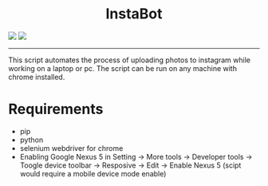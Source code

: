 <h1 align="center"> InstaBot </h1>

<div align="centre">
  
  [![](https://img.shields.io/badge/IDE-Visual_Studio_Code-red?style=for-the-badge&logo=visual-studio-code)](https://code.visualstudio.com/  "Visual Studio Code")
  [![](https://img.shields.io/badge/Made_with-Python-red?style=for-the-badge&logo=Python)](https://selenium.dev/ "Python and Selenium")
  <hr>

</div>

<p>
  This script automates the process of uploading photos to instagram while working on a laptop or pc. The script can be run on any machine with chrome installed.
  
 <h1>Requirements</h1>
 
* pip
* python
* selenium webdriver for chrome
* Enabling Google Nexus 5 in Setting -> More tools -> Developer tools -> Toogle device toolbar -> Resposive -> Edit -> Enable Nexus 5 (scipt would require a mobile device mode enable)





